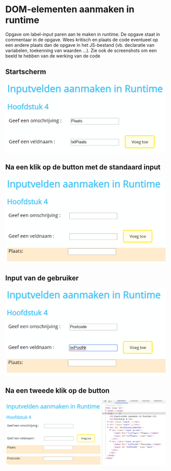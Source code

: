 # DOM-elementen aanmaken in runtime
Opgave om label-input paren aan te maken in runtime.
De opgave staat in commentaar in de opgave. Wees kritisch en plaats de code eventueel op een andere plaats dan de opgave in het JS-bestand (vb. declaratie van variabelen, toekenning van waarden ...).
Zie ook de screenshots om een beeld te hebben van de werking van de code

## Startscherm
![startscherm](/img/oe08-01-startscherm.png)
## Na een klik op de button met de standaard input
![Na eerste klik](/img/oe08-02-NaKlik1.png)
## Input van de gebruiker
![Input van de gebruiker](/img/oe08-03-InputGebruiker.png)
## Na een tweede klik op de button
![Na 2de klik](/img/oe08-04-NaKlik2.png)

